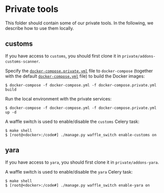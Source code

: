 # Private tools

This folder should contain some of our private tools. In the following, we describe how to use them locally.

## customs

If you have access to `customs`, you should first clone it in `private/addons-customs-scanner`.

Specify the [`docker-compose.private.yml`](../docker-compose.private.yml) file to `docker-compose` (together with the default [`docker-compose.yml`](../docker-compose.yml) file) to build the Docker images:

```
$ docker-compose -f docker-compose.yml -f docker-compose.private.yml build
```

Run the local environment with the private services:

```
$ docker-compose -f docker-compose.yml -f docker-compose.private.yml  up -d
```

A waffle switch is used to enable/disable the `customs` Celery task:

```
$ make shell
$ [root@<docker>:/code#] ./manage.py waffle_switch enable-customs on
```

## yara

If you have access to `yara`, you should first clone it in `private/addons-yara`.

A waffle switch is used to enable/disable the `yara` Celery task:

```
$ make shell
$ [root@<docker>:/code#] ./manage.py waffle_switch enable-yara on
```
